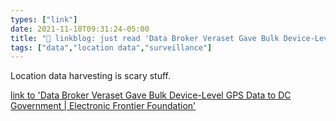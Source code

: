 ```yaml
---
types: ["link"]
date: 2021-11-10T09:31:24-05:00
title: "🔗 linkblog: just read 'Data Broker Veraset Gave Bulk Device-Level GPS Data to DC Government | Electronic Frontier Foundation'"
tags: ["data","location data","surveillance"]
---
```

Location data harvesting is scary stuff.
 
[link to 'Data Broker Veraset Gave Bulk Device-Level GPS Data to DC Government | Electronic Frontier Foundation'](https://www.eff.org/deeplinks/2021/11/data-broker-veraset-gave-bulk-device-level-gps-data-dc-government)

